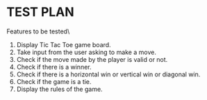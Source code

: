 # TEST PLAN

Features to be tested\
1.	Display Tic Tac Toe game board.
2.	Take input from the user asking to make a move.
3.	Check if the move made by the player is valid or not.
4.	Check if there is a winner.
5.	Check if there is a horizontal win or vertical win or diagonal win. 
6.	Check if the game is a tie.
7.	Display the rules of the game.

